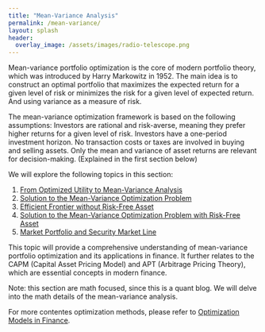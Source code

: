 ```yaml
---
title: "Mean-Variance Analysis"
permalink: /mean-variance/
layout: splash
header:
  overlay_image: /assets/images/radio-telescope.png
---
```


Mean-variance portfolio optimization is the core of modern portfolio theory, which was introduced by Harry Markowitz in 1952. The main idea is to construct an optimal portfolio that maximizes the expected return for a given level of risk or minimizes the risk for a given level of expected return. And using variance as a measure of risk.

The mean-variance optimization framework is based on the following assumptions: Investors are rational and risk-averse, meaning they prefer higher returns for a given level of risk. Investors have a one-period investment horizon. No transaction costs or taxes are involved in buying and selling assets. Only the mean and variance of asset returns are relevant for decision-making. (Explained in the first section below)

We will explore the following topics in this section:

1. [From Optimized Utility to Mean-Variance Analysis](from-optimized-utility-to-mean-variance-analysis.md)
2. [Solution to the Mean-Variance Optimization Problem](solution-to-the-mean-variance-optimization-problem.md)
3. [Efficient Frontier without Risk-Free Asset](efficient-frontier-without-risk-free-asset.md)
4. [Solution to the Mean-Variance Optimization Problem with Risk-Free Asset](solution-to-the-mean-variance-optimization-problem-with-risk-free-asset.md)
5. [Market Portfolio and Security Market Line](market-portfolio-and-security-market-line.md)

This topic will provide a comprehensive understanding of mean-variance portfolio optimization and its applications in finance. It further relates to the CAPM (Capital Asset Pricing Model) and APT (Arbitrage Pricing Theory), which are essential concepts in modern finance.

Note: this section are math focused, since this is a quant blog. We will delve into the math details of the mean-variance analysis.

For more contentes optimization methods, please refer to [Optimization Models in Finance](https://bagelquant.com/optimization/).
